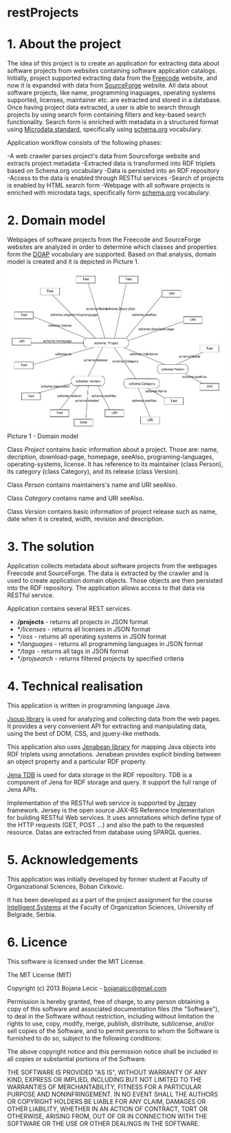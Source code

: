 restProjects
============
# 1. About the project


The idea of this project is to create an application for extracting data about software projects from websites containing software application catalogs. Initially, project supported extracting data
from the [Freecode](http://freecode.com/) website, and now it is expanded with data from [SourceForge](http://sourceforge.net) website. All data about software projects, like name, programming lnaguages, operating systems supported, licenses, maintainer etc. are extracted and stored in a database.
Once having project data extracted, a user is able to search through projects by using search form containing filters and key-based search functionality. Search form is enriched with metadata in a structured format using [Microdata standard](http://www.whatwg.org/specs/web-apps/current-work/multipage/microdata.html), specifically using [schema.org](http://schema.org) vocabulary.
 
Application workflow consists of the following phases:

-A web crawler parses project's data from Sourceforge website and extracts project metadata
-Extracted data is transformed into RDF triplets based on Schema.org vocabulary
-Data is persisted into an RDF repository
-Access to the data is enabled through RESTful services
-Search of projects is enabled by HTML search form
-Webpage with all software projects is enriched with microdata tags, specifically form [schema.org](http://schema.org) vocabulary.

# 2. Domain model

Webpages of software projects from the Freecode and SourceForge websites are analyzed in order to determine which classes and properties form the [DOAP](http://usefulinc.com/doap/) vocabulary are supported. Based on that analysis, 
domain model is created and it is depicted in Picture 1.

![Picture 1 - Domain model](rdf.jpg)
Picture 1 - Domain model

Class *Project* contains basic information about a project. Those are: name, decription, download-page, homepage, seeAlso, programing-languages, operating-systems, license. It has reference to its maintainer (class Person), its category (class Category), and its release (class Version).

Class *Person* contains maintainers's name and URI seeAlso.

Class *Category* contains name and URI seeAlso.

Class *Version* contains basic information of project release such as name, date when it is created, width, revision and description.


# 3. The solution

Application collects metadata about software projects from the webpages Freecode and SourceForge. The data is extracted by the crawler and is used to create application domain objects. Those objects are then persisted into the RDF repository. 
The application allows access to that data via RESTful service.

Application contains several REST services.

* **/projects** - returns all projects in JSON format
* **/licenses* - returns all licenses in JSON format
* **/oss* - returns all operating systems in JSON format
* **/languages* - returns all programming languages in JSON format
* **/tags* - returns all tags in JSON format
* **/projsearch* - returns filtered projects by specified criteria


# 4. Technical realisation

This application is written in programming language Java.

[Jsoup library](http://jsoup.org/) is used for analyzing and collecting data from the web pages. It provides a very convenient API for extracting and manipulating data, using the best of DOM, CSS, and jquery-like methods.

This application also uses [Jenabean library](https://code.google.com/p/jenabean/) for mapping Java objects into RDF triplets using annotations. Jenabean provides explicit binding between an object property and a particular RDF property.

[Jena TDB](http://jena.apache.org/documentation/tdb/) is used for data storage in the RDF repository. TDB is a component of Jena for RDF storage and query. It support the full range of Jena APIs.

Implementation of the RESTful web service is supported by [Jersey](https://jersey.java.net/) framework. Jersey is the open source JAX-RS Reference Implementation for building RESTful Web services. It uses annotations which define type of the HTTP requests (GET, POST ...) and also the path to the requested resource. Datas are extracted from database using SPARQL queries.


# 5. Acknowledgements

This application was initially developed by former student at Faculty of Organizational Sciences, Boban Cirkovic.

It has been developed as a part of the project assignment for the course [Intelligent Systems](http://is.fon.rs/) at the Faculty of Organization Sciences, University of Belgrade, Serbia.


# 6. Licence

This software is licensed under the MIT License.

The MIT License (MIT)

Copyright (c) 2013 Bojana Lecic - bojanalcc@gmail.com

Permission is hereby granted, free of charge, to any person obtaining a copy of this software and associated documentation files (the "Software"), to deal in the Software without restriction, including without limitation the rights to use, copy, modify, merge, publish, distribute, sublicense, and/or sell copies of the Software, and to permit persons to whom the Software is furnished to do so, subject to the following conditions:

The above copyright notice and this permission notice shall be included in all copies or substantial portions of the Software.

THE SOFTWARE IS PROVIDED "AS IS", WITHOUT WARRANTY OF ANY KIND, EXPRESS OR IMPLIED, INCLUDING BUT NOT LIMITED TO THE WARRANTIES OF MERCHANTABILITY, FITNESS FOR A PARTICULAR PURPOSE AND NONINFRINGEMENT. IN NO EVENT SHALL THE AUTHORS OR COPYRIGHT HOLDERS BE LIABLE FOR ANY CLAIM, DAMAGES OR OTHER LIABILITY, WHETHER IN AN ACTION OF CONTRACT, TORT OR OTHERWISE, ARISING FROM, OUT OF OR IN CONNECTION WITH THE SOFTWARE OR THE USE OR OTHER DEALINGS IN THE SOFTWARE.
